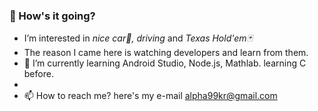 <h3>👋 How's it going?</h3>

- I’m interested in <i>nice car🚗, driving</i> and <i>Texas Hold'em🃏</i>
- The reason I came here is watching developers and learn from them.
- 🌱 I’m currently learning Android Studio, Node.js, Mathlab. learning C before.
- <!--(add HTML5, CSS, JS, WebFrontEnd, shield.io design)-->
- 📫 How to reach me? here's my e-mail <a href="#" style='underline overline #FF3028'>alpha99kr@gmail.com</a>

<!---
JinPajama/JinPajama is a ✨ special ✨ repository because its `README.md` (this file) appears on your GitHub profile.
You can click the Preview link to take a look at your changes.
--->
